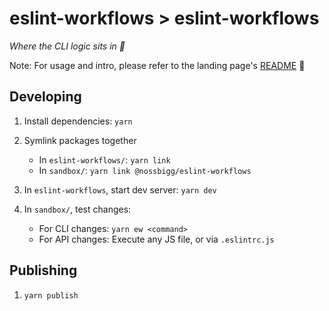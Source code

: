 # eslint-workflows > eslint-workflows

_Where the CLI logic sits in 🧠_

Note: For usage and intro, please refer to the landing page's [README](../../README.md) 🙂

## Developing

1. Install dependencies: `yarn`
1. Symlink packages together

   - In `eslint-workflows/`: `yarn link`
   - In `sandbox/`: `yarn link @nossbigg/eslint-workflows`

1. In `eslint-workflows`, start dev server: `yarn dev`
1. In `sandbox/`, test changes:

   - For CLI changes: `yarn ew <command>`
   - For API changes: Execute any JS file, or via `.eslintrc.js`

## Publishing

1. `yarn publish`
